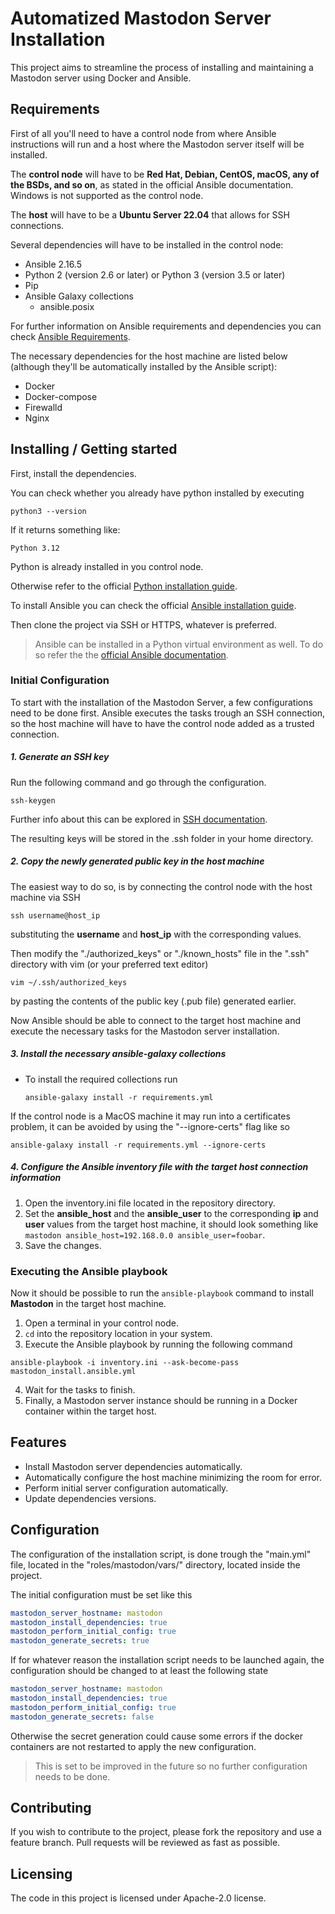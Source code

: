 # Automatized Mastodon Server Installation

This project aims to streamline the process of installing and maintaining a Mastodon server using Docker and Ansible.

## Requirements

First of all you'll need to have a control node from where Ansible instructions will run and a host where the Mastodon server itself will be installed.

The **control node** will have to be **Red Hat, Debian, CentOS, macOS, any of the BSDs, and so on**, as stated in the official Ansible documentation. Windows is not supported as the control node.

The **host** will have to be a **Ubuntu Server 22.04** that allows for SSH connections.

Several dependencies will have to be installed in the control node:
- Ansible 2.16.5
- Python 2 (version 2.6 or later) or Python 3 (version 3.5 or later)
- Pip
- Ansible Galaxy collections
    - ansible.posix

For further information on Ansible requirements and dependencies you can check [Ansible Requirements](https://docs.ansible.com/ansible/2.9/installation_guide/index.html).

The necessary dependencies for the host machine are listed below (although they'll be automatically installed by the Ansible script):
- Docker
- Docker-compose
- Firewalld
- Nginx

## Installing / Getting started

First, install the dependencies.

You can check whether you already have python installed by executing
```shell
python3 --version
```
If it returns something like:
```shell
Python 3.12
```
Python is already installed in you control node.

Otherwise refer to the official [Python installation guide](https://wiki.python.org/moin/BeginnersGuide/Download).

To install Ansible you can check the official [Ansible installation guide](https://docs.ansible.com/ansible/latest/installation_guide/intro_installation.html#selecting-an-ansible-package-and-version-to-install).

Then clone the project via SSH or HTTPS, whatever is preferred.

> Ansible can be installed in a Python virtual environment as well. To do so refer the the [official Ansible documentation](https://docs.ansible.com/ansible/2.9/installation_guide/intro_installation.html#installing-ansible-with-pip).

### Initial Configuration

To start with the installation of the Mastodon Server, a few configurations need to be done first.
Ansible executes the tasks trough an SSH connection, so the host machine will have to have the control node added as a trusted connection.

##### 1. Generate an SSH key
Run the following command and go through the configuration.
```shell
ssh-keygen
```
Further info about this can be explored in [SSH documentation](https://www.ssh.com/academy/ssh/keygen#creating-an-ssh-key-pair-for-user-authentication).

The resulting keys will be stored in the .ssh folder in your home directory.

##### 2. Copy the newly generated public key in the host machine

The easiest way to do so, is by connecting the control node with the host machine via SSH
```shell
ssh username@host_ip
```
substituting the **username** and **host_ip** with the corresponding values.

Then modify the "./authorized_keys" or "./known_hosts" file in the ".ssh" directory with vim (or your preferred text editor)
```shell
vim ~/.ssh/authorized_keys
```
by pasting the contents of the public key (.pub file) generated earlier.

Now Ansible should be able to connect to the target host machine and execute the necessary tasks for the Mastodon server installation.

##### 3. Install the necessary ansible-galaxy collections

- To install the required collections run
    ```shell
    ansible-galaxy install -r requirements.yml
    ```

If the control node is a MacOS machine it may run into a certificates problem, it can be avoided by using the "--ignore-certs" flag like so
```shell
ansible-galaxy install -r requirements.yml --ignore-certs
```

##### 4. Configure the Ansible inventory file with the target host connection information
1. Open the inventory.ini file located in the repository directory.
2. Set the **ansible_host** and the **ansible_user** to the corresponding **ip** and **user** values from the target host machine, it should look something like ```mastodon ansible_host=192.168.0.0 ansible_user=foobar```.
3. Save the changes.

### Executing the Ansible playbook

Now it should be possible to run the ```ansible-playbook``` command to install **Mastodon** in the target host machine.

1. Open a terminal in your control node.
2. ```cd``` into the repository location in your system.
3. Execute the Ansible playbook by running the following command
```shell
ansible-playbook -i inventory.ini --ask-become-pass mastodon_install.ansible.yml
```
4. Wait for the tasks to finish.
5. Finally, a Mastodon server instance should be running in a Docker container within the target host.

## Features

- Install Mastodon server dependencies automatically.
- Automatically configure the host machine minimizing the room for error.
- Perform initial server configuration automatically.
- Update dependencies versions.

## Configuration

The configuration of the installation script, is done trough the "main.yml" file, located in the "roles/mastodon/vars/" directory, located inside the project.

The initial configuration must be set like this
```yaml
mastodon_server_hostname: mastodon
mastodon_install_dependencies: true
mastodon_perform_initial_config: true
mastodon_generate_secrets: true
```

If for whatever reason the installation script needs to be launched again, the configuration should be changed to at least the following state
```yaml
mastodon_server_hostname: mastodon
mastodon_install_dependencies: true
mastodon_perform_initial_config: true
mastodon_generate_secrets: false
```
Otherwise the secret generation could cause some errors if the docker containers are not restarted to apply the new configuration.

> This is set to be improved in the future so no further configuration needs to be done.

## Contributing

If you wish to contribute to the project, please fork the repository and use a feature branch. Pull requests will be reviewed as fast as possible.

## Licensing

The code in this project is licensed under Apache-2.0 license.
